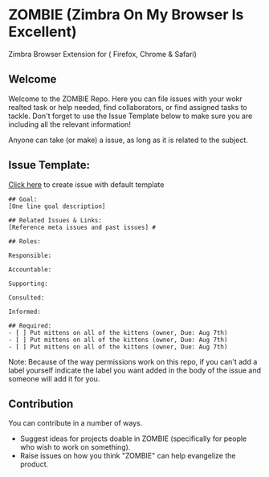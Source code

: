# ZOMBIE (Zimbra On My Browser Is Excellent) 
Zimbra Browser Extension for ( Firefox, Chrome &amp; Safari) 

## Welcome

Welcome to the ZOMBIE Repo. Here you can file issues with your wokr realted task or help needed, find collaborators, or find assigned tasks to tackle. Don't forget to use the Issue Template below to make sure you are including all the relevant information!

Anyone can take (or make) a issue, as long as it is related to the subject.


 ## Issue Template:

[Click here](https://github.com/rowdymehul/ZimbraEX/issues/new?template=help.md) to create issue with default template

```
## Goal: 
[One line goal description] 

## Related Issues & Links: 
[Reference meta issues and past issues] #

## Roles:

Responsible:

Accountable:

Supporting:

Consulted:

Informed: 

## Required: 
- [ ] Put mittens on all of the kittens (owner, Due: Aug 7th) 
- [ ] Put mittens on all of the kittens (owner, Due: Aug 7th) 
- [ ] Put mittens on all of the kittens (owner, Due: Aug 7th)
```
Note: Because of the way permissions work on this repo, if you can't add a label yourself indicate the label you want added in the body of the issue and someone will add it for you.
 
 ## Contribution

You can contribute in a number of ways.

 * Suggest ideas for projects doable in ZOMBIE (specifically for people who wish to work on something).
 * Raise issues on how you think "ZOMBIE" can help evangelize the product.
